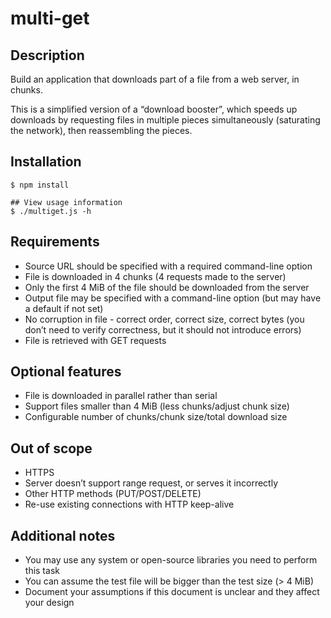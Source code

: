 # multi-get

## Description
Build an application that downloads part of a file from a web server, in chunks.

This is a simplified version of a “download booster”, which speeds up downloads by requesting files in multiple pieces simultaneously (saturating the network), then reassembling the pieces.

## Installation
```
$ npm install

## View usage information
$ ./multiget.js -h
```

## Requirements
* Source URL should be specified with a required command-line option
* File is downloaded in 4 chunks (4 requests made to the server)
* Only the first 4 MiB of the file should be downloaded from the server
* Output file may be specified with a command-line option (but may have a default if not set)
* No corruption in file - correct order, correct size, correct bytes (you don’t need to verify correctness, but it should not introduce errors)
* File is retrieved with GET requests

## Optional features
* File is downloaded in parallel rather than serial
* Support files smaller than 4 MiB (less chunks/adjust chunk size)
* Configurable number of chunks/chunk size/total download size

## Out of scope
* HTTPS
* Server doesn’t support range request, or serves it incorrectly
* Other HTTP methods (PUT/POST/DELETE)
* Re-use existing connections with HTTP keep-alive

## Additional notes
* You may use any system or open-source libraries you need to perform this task
* You can assume the test file will be bigger than the test size (> 4 MiB)
* Document your assumptions if this document is unclear and they affect your design
